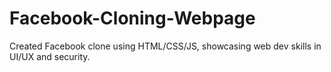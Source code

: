 # Facebook-Cloning-Webpage
Created Facebook clone using HTML/CSS/JS, showcasing web dev skills in UI/UX and security.
